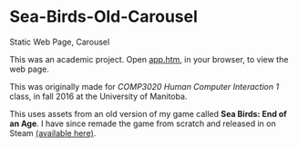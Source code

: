 # Sea-Birds-Old-Carousel
Static Web Page, Carousel

This was an academic project. Open [app.htm](src/app.htm), in your browser, to view the web page.

This was originally made for *COMP3020 Human Computer Interaction 1* class, in fall 2016 at the University of Manitoba.

This uses assets from an old version of my game called **Sea Birds: End of an Age**. I have since remade the game from scratch and released in on Steam [(available here)](https://store.steampowered.com/app/977310/Sea_Birds_End_of_an_Age).
